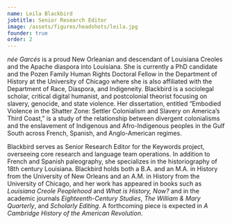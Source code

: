 ```yaml
---
name: Leila Blackbird  
jobtitle: Senior Research Editor  
image: /assets/figures/headshots/leila.jpg  
founder: true  
order: 2  
---  
```

*née Garcés* is a proud New Orleanian and descendant of Louisiana Creoles and the Apache diaspora into Louisiana. She is currently a PhD candidate and the Pozen Family Human Rights Doctoral Fellow in the Department of History at the University of Chicago where she is also affiliated with the Department of Race, Diaspora, and Indigeneity. Blackbird is a sociolegal scholar, critical digital humanist, and postcolonial theorist focusing on slavery, genocide, and state violence. Her dissertation, entitled “Embodied Violence in the Shatter Zone: Settler Colonialism and Slavery on America’s Third Coast,” is a study of the relationship between divergent colonialisms and the enslavement of Indigenous and Afro-Indigenous peoples in the Gulf South across French, Spanish, and Anglo-American regimes.  
  
Blackbird serves as Senior Research Editor for the Keywords project, overseeing core research and language team operations. In addition to French and Spanish paleography, she specializes in the historiography of 18th century Louisiana. Blackbird holds both a B.A. and an M.A. in History from the University of New Orleans and an A.M. in History from the University of Chicago, and her work has appeared in books such as *Louisiana Creole Peoplehood* and *What is History, Now?* and in the academic journals *Eighteenth-Century Studies*, *The William & Mary Quarterly*, and *Scholarly Editing*. A forthcoming piece is expected in *A Cambridge History of the American Revolution*.

